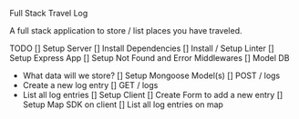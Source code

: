 Full Stack Travel Log

A full stack application to store / list places you have traveled.

TODO
[] Setup Server
[] Install Dependencies
[] Install / Setup Linter
[] Setup Express App
[] Setup Not Found and Error Middlewares
[] Model DB

- What data will we store?
  [] Setup Mongoose Model(s)
  [] POST / logs
- Create a new log entry
  [] GET / logs
- List all log entries
  [] Setup Client
  [] Create Form to add a new entry
  [] Setup Map SDK on client
  [] List all log entries on map
